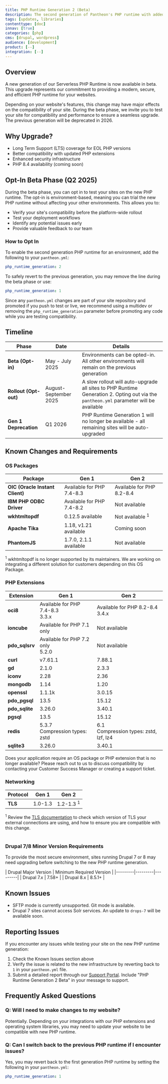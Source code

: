 ```yaml
---
title: PHP Runtime Generation 2 (Beta)
description: The second generation of Pantheon's PHP runtime with added security and updated extensions.
tags: [updates, libraries]
contenttype: [doc]
innav: [true]
categories: [php]
cms: [drupal, wordpress]
audience: [development]
product: [--]
integration: [--]
---
```


## Overview

A new generation of our Serverless PHP Runtime is now available in beta. This upgrade represents our commitment to providing a modern, secure, and efficient PHP runtime for your websites.

Depending on your website's features, this change may have major effects on the compatibility of your site. During the beta phase, we invite you to test your site for compatibility and performance to ensure a seamless upgrade. The previous generation will be deprecated in 2026.

## Why Upgrade?

- Long Term Support (LTS) coverage for EOL PHP versions
- Better compatibility with updated PHP extensions
- Enhanced security infrastructure
- PHP 8.4 availability (coming soon)

## Opt-In Beta Phase (Q2 2025)

During the beta phase, you can opt in to test your sites on the new PHP runtime. The opt-in is environment-based, meaning you can trial the new PHP runtime without affecting your other environments. This allows you to:

- Verify your site's compatibility before the platform-wide rollout
- Test your deployment workflows
- Identify any potential issues early
- Provide valuable feedback to our team

### How to Opt In

To enable the second generation PHP runtime for an environment, add the following to your `pantheon.yml`:

```yaml:title=pantheon.yml
php_runtime_generation: 2
```

To safely revert to the previous generation, you may remove the line during the beta phase or use:

```yaml:title=pantheon.yml
php_runtime_generation: 1
```

Since any `pantheon.yml` changes are part of your site repository and promoted if you push to test or live, we recommend using a multidev or removing the `php_runtime_generation` parameter before promoting any code while you are testing compatibility.

## Timeline

| Phase | Date | Details |
|-----------|------------------|--------------|
| **Beta (Opt-in)** | May - July 2025 | Environments can be opted-in. All other environments will remain on the previous generation |
| **Rollout (Opt-out)** | August-September 2025 | A slow rollout will auto-upgrade all sites to PHP Runtime Generation 2. Opting out via the `pantheon.yml` parameter will be available |
| **Gen 1 Deprecation** | Q1 2026 | PHP Runtime Generation 1 will no longer be available - all remaining sites will be auto-upgraded |


## Known Changes and Requirements

### OS Packages

| Package | Gen 1 | Gen 2 |
|---------|---------|---------|
| **OIC (Oracle Instant Client)** | Available for PHP 7.4-8.3 | Available for PHP 8.2-8.4 |
| **IBM PHP ODBC Driver** | Available for PHP 7.4-8.2 | Not available |
| **wkhtmltopdf** | 0.12.5 available | Not available <sup>1</sup> |
| **Apache Tika** | 1.18, v1.21 available | Coming soon |
| **PhantomJS** | 1.7.0, 2.1.1 available | Not available |

<sup>1</sup> wkhtmltopdf is no longer supported by its maintainers. We are working on integrating a different solution for customers depending on this OS Package. <br />

### PHP Extensions

| Extension | Gen 1 | Gen 2 |
|-----------|---------|---------|
| **oci8** | Available for PHP 7.4-8.3<br/>3.3.x | Available for PHP 8.2-8.4<br/>3.4.x |
| **ioncube** | Available for PHP 7.1 only | Not available |
| **pdo_sqlsrv** | Available for PHP 7.2 only<br/>5.2.0 | Not available |
| **curl** | v7.61.1 | 7.88.1 |
| **gd** | 2.1.0 | 2.3.3 |
| **iconv** | 2.28 | 2.36 |
| **mongodb** | 1.14 | 1.20 |
| **openssl** | 1.1.1k | 3.0.15 |
| **pdo_pgsql** | 13.5 | 15.12 |
| **pdo_sqlite** | 3.26.0 | 3.40.1 |
| **pgsql** | 13.5 | 15.12 |
| **redis** | 5.3.7<br/>Compression types: zstd | 6.1<br/>Compression types: zstd, lzf, lz4 |
| **sqlite3** | 3.26.0 | 3.40.1 |

Does your application require an OS package or PHP extension that is no longer available? Please reach out to us to discuss compatibility by contacting your Customer Success Manager or creating a support ticket.

### Networking

| Protocol | Gen 1 | Gen 2 |
|---------|---------|---------|
| **TLS** | 1.0-1.3 | 1.2-1.3 <sup>1</sup>|

<sup>1</sup> Review the <a href="/tls-compatibility">TLS documentation</a> to check which version of TLS your external connections are using, and how to ensure you are compatible with this change.<br /><br />

### Drupal 7/8 Minor Version Requirements

To provide the most secure environment, sites running Drupal 7 or 8 may need upgrading before switching to the new PHP runtime generation.

| Drupal Major Version | Minimum Required Version |
|---------|---------|---------|
| Drupal 7.x | 7.58+ |
| Drupal 8.x | 8.5.1+ |

## Known Issues

- SFTP mode is currently unsupported. Git mode is available. 
- Drupal 7 sites cannot access Solr services. An update to `drops-7` will be available soon.

## Reporting Issues

If you encounter any issues while testing your site on the new PHP runtime generation:

1. Check the Known Issues section above
2. Verify the issue is related to the new infrastructure by reverting back to `1` in your `pantheon.yml` file.
3. Submit a detailed report through our [Support Portal](https://pantheon.io/support). Include "PHP Runtime Generation 2 Beta" in your message to support.

## Frequently Asked Questions

### Q: Will I need to make changes to my website?

Potentially. Depending on your integrations with our PHP extensions and operating system libraries, you may need to update your website to be compatible with new PHP runtime.

### Q: Can I switch back to the previous PHP runtime if I encounter issues?

Yes, you may revert back to the first generation PHP runtime by setting the following in your `pantheon.yml`:

```yaml:title=pantheon.yml
php_runtime_generation: 1
```
